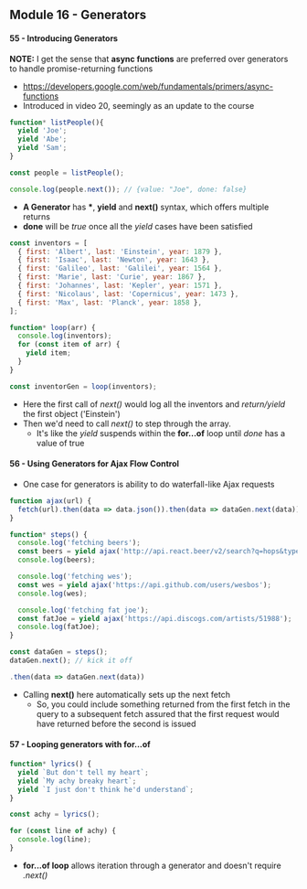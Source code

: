 ## Module 16 - Generators

#### 55 - Introducing Generators

__NOTE:__ I get the sense that __async functions__ are preferred over generators to handle promise-returning functions
+ https://developers.google.com/web/fundamentals/primers/async-functions
+ Introduced in video 20, seemingly as an update to the course

```js
function* listPeople(){
  yield 'Joe';
  yield 'Abe';
  yield 'Sam';
}

const people = listPeople();

console.log(people.next()); // {value: "Joe", done: false}
```

+ __A Generator__ has __*__, __yield__ and __next()__ syntax, which offers multiple returns
+ __done__ will be _true_ once all the _yield_ cases have been satisfied

```js
const inventors = [
  { first: 'Albert', last: 'Einstein', year: 1879 },
  { first: 'Isaac', last: 'Newton', year: 1643 },
  { first: 'Galileo', last: 'Galilei', year: 1564 },
  { first: 'Marie', last: 'Curie', year: 1867 },
  { first: 'Johannes', last: 'Kepler', year: 1571 },
  { first: 'Nicolaus', last: 'Copernicus', year: 1473 },
  { first: 'Max', last: 'Planck', year: 1858 },
];

function* loop(arr) {
  console.log(inventors);
  for (const item of arr) {
    yield item;
  }
}

const inventorGen = loop(inventors);
```
+ Here the first call of _next()_ would log all the inventors and _return/yield_ the first object ('Einstein')
+ Then we'd need to call _next()_ to step through the array.
  + It's like the _yield_ suspends within the __for...of__ loop until _done_ has a value of true

#### 56 - Using Generators for Ajax Flow Control

+ One case for generators is ability to do waterfall-like Ajax requests

```js
function ajax(url) {
  fetch(url).then(data => data.json()).then(data => dataGen.next(data))
}

function* steps() {
  console.log('fetching beers');
  const beers = yield ajax('http://api.react.beer/v2/search?q=hops&type=beer');
  console.log(beers);

  console.log('fetching wes');
  const wes = yield ajax('https://api.github.com/users/wesbos');
  console.log(wes);

  console.log('fetching fat joe');
  const fatJoe = yield ajax('https://api.discogs.com/artists/51988');
  console.log(fatJoe);
}

const dataGen = steps();
dataGen.next(); // kick it off
```

```js
.then(data => dataGen.next(data))
```
+ Calling __next()__ here automatically sets up the next fetch
  + So, you could include something returned from the first fetch in the query to a subsequent fetch assured that the first request would have returned before the second is issued

#### 57 - Looping generators with for...of

```js
function* lyrics() {
  yield `But don't tell my heart`;
  yield `My achy breaky heart`;
  yield `I just don't think he'd understand`;
}

const achy = lyrics();

for (const line of achy) {  
  console.log(line);
}
```
+ __for...of loop__ allows iteration through a generator and doesn't require _.next()_
